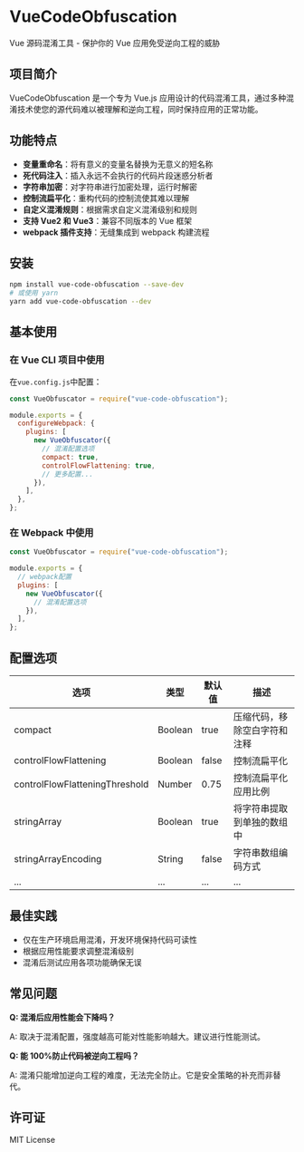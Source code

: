 # VueCodeObfuscation

Vue 源码混淆工具 - 保护你的 Vue 应用免受逆向工程的威胁

## 项目简介

VueCodeObfuscation 是一个专为 Vue.js 应用设计的代码混淆工具，通过多种混淆技术使您的源代码难以被理解和逆向工程，同时保持应用的正常功能。

## 功能特点

- **变量重命名**：将有意义的变量名替换为无意义的短名称
- **死代码注入**：插入永远不会执行的代码片段迷惑分析者
- **字符串加密**：对字符串进行加密处理，运行时解密
- **控制流扁平化**：重构代码的控制流使其难以理解
- **自定义混淆规则**：根据需求自定义混淆级别和规则
- **支持 Vue2 和 Vue3**：兼容不同版本的 Vue 框架
- **webpack 插件支持**：无缝集成到 webpack 构建流程

## 安装

```bash
npm install vue-code-obfuscation --save-dev
# 或使用 yarn
yarn add vue-code-obfuscation --dev
```

## 基本使用

### 在 Vue CLI 项目中使用

在`vue.config.js`中配置：

```js
const VueObfuscator = require("vue-code-obfuscation");

module.exports = {
  configureWebpack: {
    plugins: [
      new VueObfuscator({
        // 混淆配置选项
        compact: true,
        controlFlowFlattening: true,
        // 更多配置...
      }),
    ],
  },
};
```

### 在 Webpack 中使用

```js
const VueObfuscator = require("vue-code-obfuscation");

module.exports = {
  // webpack配置
  plugins: [
    new VueObfuscator({
      // 混淆配置选项
    }),
  ],
};
```

## 配置选项

| 选项                           | 类型    | 默认值 | 描述                         |
| ------------------------------ | ------- | ------ | ---------------------------- |
| compact                        | Boolean | true   | 压缩代码，移除空白字符和注释 |
| controlFlowFlattening          | Boolean | false  | 控制流扁平化                 |
| controlFlowFlatteningThreshold | Number  | 0.75   | 控制流扁平化应用比例         |
| stringArray                    | Boolean | true   | 将字符串提取到单独的数组中   |
| stringArrayEncoding            | String  | false  | 字符串数组编码方式           |
| ...                            | ...     | ...    | ...                          |

## 最佳实践

- 仅在生产环境启用混淆，开发环境保持代码可读性
- 根据应用性能要求调整混淆级别
- 混淆后测试应用各项功能确保无误

## 常见问题

**Q: 混淆后应用性能会下降吗？**

A: 取决于混淆配置，强度越高可能对性能影响越大。建议进行性能测试。

**Q: 能 100%防止代码被逆向工程吗？**

A: 混淆只能增加逆向工程的难度，无法完全防止。它是安全策略的补充而非替代。

## 许可证

MIT License
